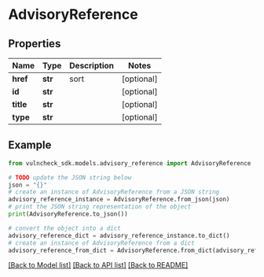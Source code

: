 # AdvisoryReference


## Properties

Name | Type | Description | Notes
------------ | ------------- | ------------- | -------------
**href** | **str** | sort | [optional] 
**id** | **str** |  | [optional] 
**title** | **str** |  | [optional] 
**type** | **str** |  | [optional] 

## Example

```python
from vulncheck_sdk.models.advisory_reference import AdvisoryReference

# TODO update the JSON string below
json = "{}"
# create an instance of AdvisoryReference from a JSON string
advisory_reference_instance = AdvisoryReference.from_json(json)
# print the JSON string representation of the object
print(AdvisoryReference.to_json())

# convert the object into a dict
advisory_reference_dict = advisory_reference_instance.to_dict()
# create an instance of AdvisoryReference from a dict
advisory_reference_from_dict = AdvisoryReference.from_dict(advisory_reference_dict)
```
[[Back to Model list]](../README.md#documentation-for-models) [[Back to API list]](../README.md#documentation-for-api-endpoints) [[Back to README]](../README.md)


